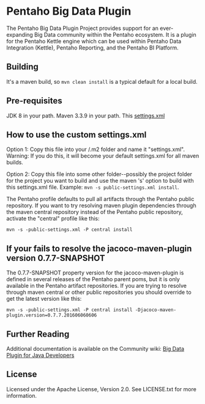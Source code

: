 Pentaho Big Data Plugin
=======================

The Pentaho Big Data Plugin Project provides support for an ever-expanding Big Data community within the Pentaho ecosystem. It is a plugin for the Pentaho Kettle engine which can be used within Pentaho Data Integration (Kettle), Pentaho Reporting, and the Pentaho BI Platform.

Building
--------
It's a maven build, so `mvn clean install` is a typical default for a local build.

Pre-requisites
---------------
JDK 8 in your path.
Maven 3.3.9 in your path.
This [settings.xml](https://raw.githubusercontent.com/pentaho/maven-parent-poms/master/maven-support-files/settings.xml)

How to use the custom settings.xml
---------------
Option 1: Copy this file into your <user-home>/.m2 folder and name it "settings.xml". 
Warning: If you do this, it will become your default settings.xml for all maven builds.

Option 2: Copy this file into some other folder--possibly the project folder for the project you want to build and use the maven 's' option to build with this settings.xml file. Example: `mvn -s public-settings.xml install`.

The Pentaho profile defaults to pull all artifacts through the Pentaho public repository. 
If you want to try resolving maven plugin dependencies through the maven central repository instead of the Pentaho public repository, activate the "central" profile like this:

`mvn -s -public-settings.xml -P central install`


If your fails to resolve the jacoco-maven-plugin version 0.7.7-SNAPSHOT
---------------
The 0.7.7-SNAPSHOT property version for the jacoco-maven-plugin is defined in several releases of the Pentaho parent poms, but it is only available in the Pentaho artifact repositories. If you are trying to resolve through maven central or other public repositories you should override to get the latest version like this:

`mvn -s -public-settings.xml -P central install -Djacoco-maven-plugin.version=0.7.7.201606060606`

Further Reading
---------------
Additional documentation is available on the Community wiki: [Big Data Plugin for Java Developers]( https://pentaho-community.atlassian.net/wiki/display/BAD/Getting+Started+for+Java+Developers)

License
-------
Licensed under the Apache License, Version 2.0. See LICENSE.txt for more information.
